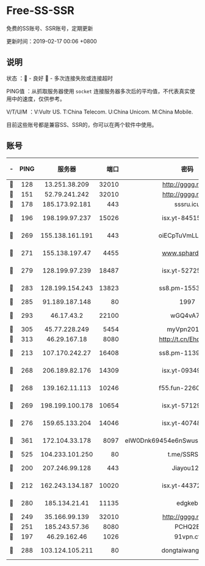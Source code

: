 # Free-SS-SSR

免费的SS账号、SSR账号，定期更新

更新时间：2019-02-17 00:06 +0800

## 说明

状态     ：🙂 - 良好 🙁 - 多次连接失败或连接超时

PING值   ：从抓取服务器使用 `socket` 连接服务器多次后的平均值，不代表真实使用中的速度，仅供参考。

V/T/U/M  ：V:Vultr US. T:China Telecom. U:China Unicom. M:China Mobile.

目前这些账号都是兼容SS、SSR的，你可以在两个软件中使用。

## 账号

|-|PING|服务器|端口|密码|加密方式|区域|V/T/U/M|
|:----:|:----:|:-----:|-----:|:----:|:----:|:----:|:----:|
|🙂|128|13.251.38.209|32010|http://gggg.rocks|chacha20|SG|9↓/7↓/9↑/8↓|
|🙂|151|52.79.241.242|32010|http://gggg.rocks|chacha20|KR|9↑/10↑/9↑/10↑|
|🙂|178|185.173.92.181|443|sssru.icu|rc4-md5|RU|10↑/9↓/8↓/10↑|
|🙂|196|198.199.97.237|15026|isx.yt-84515188|aes-256-cfb|US|10↑/10↑/10↑/10↑|
|🙂|269|155.138.161.191|443|oiECpTuVmLLxk4Ts|aes-256-cfb|US|5↓/10↑/10↑/10↑|
|🙂|271|155.138.197.47|4455|www.sphard.com|aes-256-cfb|US|8↑/10↑/10↑/10↑|
|🙂|279|128.199.97.239|18487|isx.yt-52725703|aes-256-cfb|SG|10↑/10↑/10↑/10↑|
|🙂|283|128.199.154.243|13823|ss8.pm-15530522|aes-256-cfb|SG|10↑/10↑/10↑/10↑|
|🙂|285|91.189.187.148|80|1997|chacha20|US|9↑/9↑/9↑/9↑|
|🙂|293|46.17.43.2|22100|wGQ4vA7D|aes-256-gcm|RU|5↓/10↑/10↑/10↑|
|🙂|305|45.77.228.249|5454|myVpn2019[]|rc4-md5|GB|10↑/10↑/10↑/10↑|
|🙂|313|46.29.167.18|8080|http://t.cn/EhdmTxe|rc4-md5|RU|10↑/10↑/10↑/10↑|
|🙂|213|107.170.242.27|16408|ss8.pm-11399606|aes-256-cfb|US|10↑/10↑/10↑/10↑|
|🙂|268|206.189.82.176|14309|isx.yt-09349866|aes-256-cfb|SG|10↑/10↑/10↑/10↑|
|🙂|268|139.162.11.113|10246|f55.fun-22605630|aes-256-cfb|SG|10↑/10↑/10↑/10↑|
|🙂|269|198.199.100.178|10654|isx.yt-57129695|aes-256-cfb|US|10↑/10↑/10↑/10↑|
|🙂|276|159.65.133.204|14046|isx.yt-40748078|aes-256-cfb|SG|8↑/9↑/8↑/10↑|
|🙂|361|172.104.33.178|8097|eIW0Dnk69454e6nSwuspv9DmS201tQ0D|aes-256-cfb|SG|10↑/10↑/10↑/10↑|
|🙂|525|104.233.101.250|80|t.me/SSRSUB|rc4-md5|CA|10↑/10↑/10↑/10↑|
|🙂|200|207.246.99.128|443|Jiayou123|aes-256-cfb|US|7↑/10↑/10↑/9↓|
|🙂|212|162.243.134.187|10020|isx.yt-44372291|aes-256-cfb|US|10↑/10↑/10↑/10↑|
|🙂|280|185.134.21.41|11135|edgkeb|aes-256-cfb|GB|10↑/10↑/10↑/10↑|
|🙁|249|35.166.99.139|32010|http://gggg.rocks|chacha20|US|10↑/10↑/10↑/10↑|
|🙁|251|185.243.57.36|8080|PCHQ2E|rc4-md5|US|10↑/10↑/9↑/9↑|
|🙁|197|46.29.162.46|1026|91vpn.cf|rc4-md5|RU|10↑/9↑/9↑/10↑|
|🙁|288|103.124.105.211|80|dongtaiwang.com|aes-256-cfb|US|10↑/10↑/10↑/10↑|
